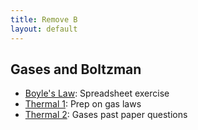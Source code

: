 ```yaml
---
title: Remove B
layout: default
---
```

## Gases and Boltzman
* [Boyle's Law](boyles-law.html): Spreadsheet exercise
* [Thermal 1](thermal-1.html): Prep on gas laws
* [Thermal 2](thermal-2.pdf): Gases past paper questions
